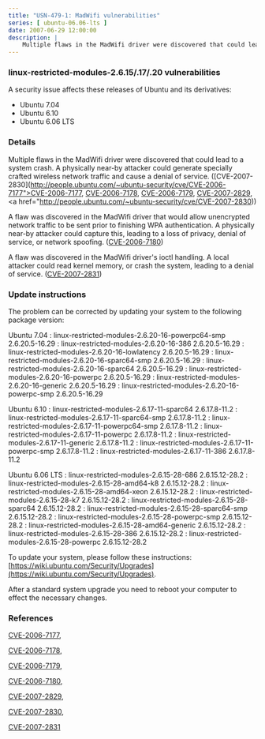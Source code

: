 ```yaml
---
title: "USN-479-1: MadWifi vulnerabilities"
series: [ ubuntu-06.06-lts ]
date: 2007-06-29 12:00:00
description: |
    Multiple flaws in the MadWifi driver were discovered that could lead to a system crash.  A physically near-by attacker could generate specially crafted wireless network traffic and cause a denial of service. ([CVE-2007-2830](http://people.ubuntu.com/~ubuntu-security/cve/CVE-2006-7177">CVE-2006-7177</a>, <a href="http://people.ubuntu.com/~ubuntu-security/cve/CVE-2006-7178">CVE-2006-7178</a>, <a href="http://people.ubuntu.com/~ubuntu-security/cve/CVE-2006-7179">CVE-2006-7179</a>, <a href="http://people.ubuntu.com/~ubuntu-security/cve/CVE-2007-2829">CVE-2007-2829</a>, <a href="http://people.ubuntu.com/~ubuntu-security/cve/CVE-2007-2830))
--- 
```

 
### linux-restricted-modules-2.6.15/.17/.20 vulnerabilities

A security issue affects these releases of Ubuntu and its derivatives:

* Ubuntu 7.04
* Ubuntu 6.10
* Ubuntu 6.06 LTS

### Details

Multiple flaws in the MadWifi driver were discovered that could lead to a system crash. A physically near-by attacker could generate specially crafted wireless network traffic and cause a denial of service. ([CVE-2007-2830](http://people.ubuntu.com/~ubuntu-security/cve/CVE-2006-7177">CVE-2006-7177</a>, <a href="http://people.ubuntu.com/~ubuntu-security/cve/CVE-2006-7178">CVE-2006-7178</a>, <a href="http://people.ubuntu.com/~ubuntu-security/cve/CVE-2006-7179">CVE-2006-7179</a>, <a href="http://people.ubuntu.com/~ubuntu-security/cve/CVE-2007-2829">CVE-2007-2829</a>, <a href="http://people.ubuntu.com/~ubuntu-security/cve/CVE-2007-2830))

A flaw was discovered in the MadWifi driver that would allow unencrypted network traffic to be sent prior to finishing WPA authentication. A physically near-by attacker could capture this, leading to a loss of privacy, denial of service, or network spoofing. ([CVE-2006-7180](http://people.ubuntu.com/~ubuntu-security/cve/CVE-2006-7180))

A flaw was discovered in the MadWifi driver&#39;s ioctl handling. A local attacker could read kernel memory, or crash the system, leading to a denial of service. ([CVE-2007-2831](http://people.ubuntu.com/~ubuntu-security/cve/CVE-2007-2831))

### Update instructions

The problem can be corrected by updating your system to the following package version:

Ubuntu 7.04
 : linux-restricted-modules-2.6.20-16-powerpc64-smp <span>2.6.20.5-16.29</span>
 : linux-restricted-modules-2.6.20-16-386 <span>2.6.20.5-16.29</span>
 : linux-restricted-modules-2.6.20-16-lowlatency <span>2.6.20.5-16.29</span>
 : linux-restricted-modules-2.6.20-16-sparc64-smp <span>2.6.20.5-16.29</span>
 : linux-restricted-modules-2.6.20-16-sparc64 <span>2.6.20.5-16.29</span>
 : linux-restricted-modules-2.6.20-16-powerpc <span>2.6.20.5-16.29</span>
 : linux-restricted-modules-2.6.20-16-generic <span>2.6.20.5-16.29</span>
 : linux-restricted-modules-2.6.20-16-powerpc-smp <span>2.6.20.5-16.29</span>

Ubuntu 6.10
 : linux-restricted-modules-2.6.17-11-sparc64 <span>2.6.17.8-11.2</span>
 : linux-restricted-modules-2.6.17-11-sparc64-smp <span>2.6.17.8-11.2</span>
 : linux-restricted-modules-2.6.17-11-powerpc64-smp <span>2.6.17.8-11.2</span>
 : linux-restricted-modules-2.6.17-11-powerpc <span>2.6.17.8-11.2</span>
 : linux-restricted-modules-2.6.17-11-generic <span>2.6.17.8-11.2</span>
 : linux-restricted-modules-2.6.17-11-powerpc-smp <span>2.6.17.8-11.2</span>
 : linux-restricted-modules-2.6.17-11-386 <span>2.6.17.8-11.2</span>

Ubuntu 6.06 LTS
 : linux-restricted-modules-2.6.15-28-686 <span>2.6.15.12-28.2</span>
 : linux-restricted-modules-2.6.15-28-amd64-k8 <span>2.6.15.12-28.2</span>
 : linux-restricted-modules-2.6.15-28-amd64-xeon <span>2.6.15.12-28.2</span>
 : linux-restricted-modules-2.6.15-28-k7 <span>2.6.15.12-28.2</span>
 : linux-restricted-modules-2.6.15-28-sparc64 <span>2.6.15.12-28.2</span>
 : linux-restricted-modules-2.6.15-28-sparc64-smp <span>2.6.15.12-28.2</span>
 : linux-restricted-modules-2.6.15-28-powerpc-smp <span>2.6.15.12-28.2</span>
 : linux-restricted-modules-2.6.15-28-amd64-generic <span>2.6.15.12-28.2</span>
 : linux-restricted-modules-2.6.15-28-386 <span>2.6.15.12-28.2</span>
 : linux-restricted-modules-2.6.15-28-powerpc <span>2.6.15.12-28.2</span>

To update your system, please follow these instructions: [https://wiki.ubuntu.com/Security/Upgrades](https://wiki.ubuntu.com/Security/Upgrades).

After a standard system upgrade you need to reboot your computer to effect the necessary changes.

### References

 [CVE-2006-7177](http://people.ubuntu.com/~ubuntu-security/cve/CVE-2006-7177), 

 [CVE-2006-7178](http://people.ubuntu.com/~ubuntu-security/cve/CVE-2006-7178), 

 [CVE-2006-7179](http://people.ubuntu.com/~ubuntu-security/cve/CVE-2006-7179), 

 [CVE-2006-7180](http://people.ubuntu.com/~ubuntu-security/cve/CVE-2006-7180), 

 [CVE-2007-2829](http://people.ubuntu.com/~ubuntu-security/cve/CVE-2007-2829), 

 [CVE-2007-2830](http://people.ubuntu.com/~ubuntu-security/cve/CVE-2007-2830), 

 [CVE-2007-2831](http://people.ubuntu.com/~ubuntu-security/cve/CVE-2007-2831)
 
